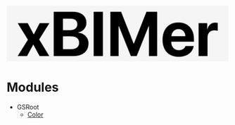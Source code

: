 <p align='center'>
<img src='../../_images/logo.png' width='512px'/>
</p>

# Modules

- GSRoot
  - [Color](./color.md)
